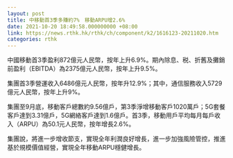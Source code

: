 ```yaml
---
layout: post
title: 中移動首3季多賺約7%　移動ARPU增2.6%
date: 2021-10-20 18:49:58.000000000 +08:00
link: https://news.rthk.hk/rthk/ch/component/k2/1616123-20211020.htm
categories: rthk
---
```


中國移動首3季盈利872億元人民幣，按年上升6.9%。期內除息、税、折舊及攤銷前盈利（EBITDA）為2375億元人民幣，按年上升9.5%。

集團首3季營運收入6486億元人民幣，按年升12.9%；其中，通信服務收入5729億元人民幣，按年上升9%。

集團至9月底，移動客戶總數約9.56億戶，第3季淨增移動客戶1020萬戶；5G套餐客戶達到3.31億戶，5G網絡客戶達到1.6億戶。首3季，移動用戶平均每月每戶收入（ARPU）為50.1元人民幣，按年增長2.6%。

集團說，將進一步增收節支，實現全年利潤良好增長，進一步加強風險管控，推進基於規模價值經營，實現全年移動ARPU穩健增長。
